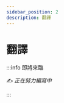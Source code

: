 ```yaml
---
sidebar_position: 2
description: 翻譯
---
```


# 翻譯

<head>
  <title>翻譯</title>
</head>

:::info 即將來臨

✍️ _正在努力編寫中_

:::
